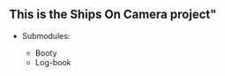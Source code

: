 <h2>This is the Ships On Camera project"</h2>

<ul>
	<li>Submodules:</li>
	<ul><li>Booty</li>
	<li>Log-book</li></ul>
</ul>
